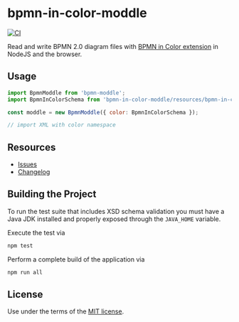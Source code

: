 # bpmn-in-color-moddle

[![CI](https://github.com/bpmn-io/bpmn-in-color-moddle/workflows/CI/badge.svg)](https://github.com/bpmn-io/bpmn-in-color-moddle/actions?query=workflow%3ACI)

Read and write BPMN 2.0 diagram files with [BPMN in Color extension](https://github.com/bpmn-miwg/bpmn-in-color) in NodeJS and the browser.

## Usage

```javascript
import BpmnModdle from 'bpmn-moddle';
import BpmnInColorSchema from 'bpmn-in-color-moddle/resources/bpmn-in-color.json';

const moddle = new BpmnModdle({ color: BpmnInColorSchema });

// import XML with color namespace
```

## Resources

* [Issues](https://github.com/bpmn-io/bpmn-in-color-moddle/issues)
* [Changelog](./CHANGELOG.md)

## Building the Project

To run the test suite that includes XSD schema validation you must have a Java JDK installed and properly exposed through the `JAVA_HOME` variable.

Execute the test via

```sh
npm test
```

Perform a complete build of the application via

```sh
npm run all
```

## License

Use under the terms of the [MIT license](http://opensource.org/licenses/MIT).
